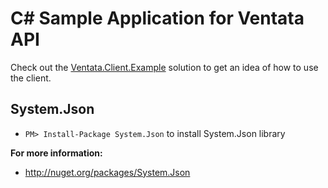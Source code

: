 C# Sample Application for Ventata API
=======

Check out the [Ventata.Client.Example](https://github.com/Ventata/API/blob/master/csharp/Ventata.Client.Example/Program.cs) solution to get an idea of how to use the client.


System.Json
-----------

* `PM> Install-Package System.Json` to install System.Json library

**For more information:**

* http://nuget.org/packages/System.Json	
